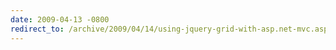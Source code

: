 ```yaml
---
date: 2009-04-13 -0800
redirect_to: /archive/2009/04/14/using-jquery-grid-with-asp.net-mvc.aspx/
---
```


